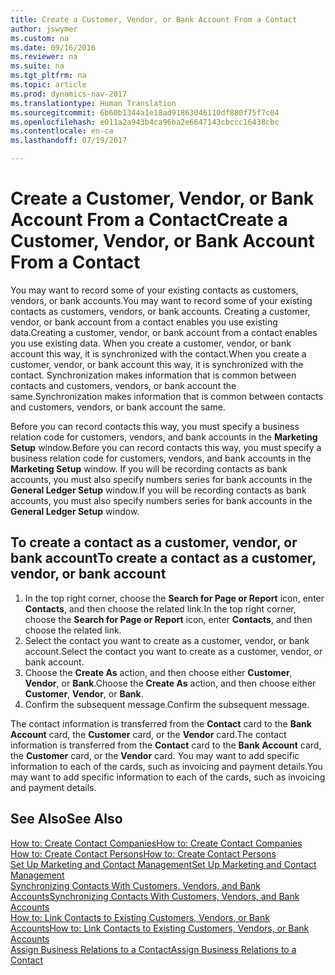 ```yaml
---
title: Create a Customer, Vendor, or Bank Account From a Contact
author: jswymer
ms.custom: na
ms.date: 09/16/2016
ms.reviewer: na
ms.suite: na
ms.tgt_pltfrm: na
ms.topic: article
ms.prod: dynamics-nav-2017
ms.translationtype: Human Translation
ms.sourcegitcommit: 6b60b1344a1e18ad91863046110df880f75f7c04
ms.openlocfilehash: e011a2a943b4ca96ba2e6647143cbccc16438cbc
ms.contentlocale: en-ca
ms.lasthandoff: 07/19/2017

---
```

# <a name="create-a-customer-vendor-or-bank-account-from-a-contact"></a><span data-ttu-id="b4ea1-102">Create a Customer, Vendor, or Bank Account From a Contact</span><span class="sxs-lookup"><span data-stu-id="b4ea1-102">Create a Customer, Vendor, or Bank Account From a Contact</span></span>
<span data-ttu-id="b4ea1-103">You may want to record some of your existing contacts as customers, vendors, or bank accounts.</span><span class="sxs-lookup"><span data-stu-id="b4ea1-103">You may want to record some of your existing contacts as customers, vendors, or bank accounts.</span></span> <span data-ttu-id="b4ea1-104">Creating a customer, vendor, or bank account from a contact enables you use existing data.</span><span class="sxs-lookup"><span data-stu-id="b4ea1-104">Creating a customer, vendor, or bank account from a contact enables you use existing data.</span></span> <span data-ttu-id="b4ea1-105">When you create a customer, vendor, or bank account this way, it is synchronized with the contact.</span><span class="sxs-lookup"><span data-stu-id="b4ea1-105">When you create a customer, vendor, or bank account this way, it is synchronized with the contact.</span></span> <span data-ttu-id="b4ea1-106">Synchronization makes information that is common between contacts and customers, vendors, or bank account the same.</span><span class="sxs-lookup"><span data-stu-id="b4ea1-106">Synchronization makes information that is common between contacts and customers, vendors, or bank account the same.</span></span>

<span data-ttu-id="b4ea1-107">Before you can record contacts this way, you must specify a business relation code for customers, vendors, and bank accounts in the **Marketing Setup** window.</span><span class="sxs-lookup"><span data-stu-id="b4ea1-107">Before you can record contacts this way, you must specify a business relation code for customers, vendors, and bank accounts in the **Marketing Setup** window.</span></span> <span data-ttu-id="b4ea1-108">If you will be recording contacts as bank accounts, you must also specify numbers series for bank accounts in the **General Ledger Setup** window.</span><span class="sxs-lookup"><span data-stu-id="b4ea1-108">If you will be recording contacts as bank accounts, you must also specify numbers series for bank accounts in the **General Ledger Setup** window.</span></span>

## <a name="to-create-a-contact-as-a-customer-vendor-or-bank-account"></a><span data-ttu-id="b4ea1-109">To create a contact as a customer, vendor, or bank account</span><span class="sxs-lookup"><span data-stu-id="b4ea1-109">To create a contact as a customer, vendor, or bank account</span></span>
1. <span data-ttu-id="b4ea1-110">In the top right corner, choose the **Search for Page or Report** icon, enter **Contacts**, and then choose the related link.</span><span class="sxs-lookup"><span data-stu-id="b4ea1-110">In the top right corner, choose the **Search for Page or Report** icon, enter **Contacts**, and then choose the related link.</span></span>
2. <span data-ttu-id="b4ea1-111">Select the contact you want to create as a customer, vendor, or bank account.</span><span class="sxs-lookup"><span data-stu-id="b4ea1-111">Select the contact you want to create as a customer, vendor, or bank account.</span></span>
3. <span data-ttu-id="b4ea1-112">Choose the **Create As** action, and then choose either **Customer**, **Vendor**, or **Bank**.</span><span class="sxs-lookup"><span data-stu-id="b4ea1-112">Choose the **Create As** action, and then choose either **Customer**, **Vendor**, or **Bank**.</span></span>
4. <span data-ttu-id="b4ea1-113">Confirm the subsequent message.</span><span class="sxs-lookup"><span data-stu-id="b4ea1-113">Confirm the subsequent message.</span></span>

<span data-ttu-id="b4ea1-114">The contact information is transferred from the **Contact** card to the **Bank Account** card, the **Customer** card, or the **Vendor** card.</span><span class="sxs-lookup"><span data-stu-id="b4ea1-114">The contact information is transferred from the **Contact** card to the **Bank Account** card, the **Customer** card, or the **Vendor** card.</span></span> <span data-ttu-id="b4ea1-115">You may want to add specific information to each of the cards, such as invoicing and payment details.</span><span class="sxs-lookup"><span data-stu-id="b4ea1-115">You may want to add specific information to each of the cards, such as invoicing and payment details.</span></span>

## <a name="see-also"></a><span data-ttu-id="b4ea1-116">See Also</span><span class="sxs-lookup"><span data-stu-id="b4ea1-116">See Also</span></span>
[<span data-ttu-id="b4ea1-117">How to: Create Contact Companies</span><span class="sxs-lookup"><span data-stu-id="b4ea1-117">How to: Create Contact Companies</span></span>](marketing-create-contact-companies.md)  
[<span data-ttu-id="b4ea1-118">How to: Create Contact Persons</span><span class="sxs-lookup"><span data-stu-id="b4ea1-118">How to: Create Contact Persons</span></span>](marketing-create-contact-persons.md)  
[<span data-ttu-id="b4ea1-119">Set Up Marketing and Contact Management</span><span class="sxs-lookup"><span data-stu-id="b4ea1-119">Set Up Marketing and Contact Management</span></span>](marketing-setup-marketing.md)  
[<span data-ttu-id="b4ea1-120">Synchronizing Contacts With Customers, Vendors, and Bank Accounts</span><span class="sxs-lookup"><span data-stu-id="b4ea1-120">Synchronizing Contacts With Customers, Vendors, and Bank Accounts</span></span>](marketing-synchronize-contacts-customers-vendors-bank-accounts.md)  
[<span data-ttu-id="b4ea1-121">How to: Link Contacts to Existing Customers, Vendors, or Bank Accounts</span><span class="sxs-lookup"><span data-stu-id="b4ea1-121">How to: Link Contacts to Existing Customers, Vendors, or Bank Accounts</span></span>](marketing-how-link-contact.md)  
[<span data-ttu-id="b4ea1-122">Assign Business Relations to a Contact</span><span class="sxs-lookup"><span data-stu-id="b4ea1-122">Assign Business Relations to a Contact</span></span>](marketing-business-relations.md#assign-business-relations-to-a-contact)

